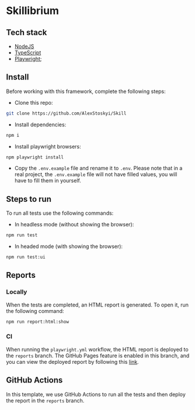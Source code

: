 # Skillibrium

## Tech stack

- [NodeJS](https://nodejs.org/)
- [TypeScript](https://www.typescriptlang.org/)
- [Playwright](https://playwright.dev/);

## Install

Before working with this framework, complete the following steps:

- Clone this repo:

```bash
git clone https://github.com/AlexStoskyi/Skill
```

- Install dependencies:

```bash
npm i
```

- Install playwright browsers:

```bash
npm playwright install
```

- Copy the `.env.example` file and rename it to `.env`. Please note that in a real project, the `.env.example` file will not have filled values, you will have to fill them in yourself.

## Steps to run

To run all tests use the following commands:

- In headless mode (without showing the browser):

```bash
npm run test
```

- In headed mode (with showing the browser):

```bash
npm run test:ui
```

## Reports

### Locally

When the tests are completed, an HTML report is generated. To open it, run the following command:

```bash
npm run report:html:show
```

### CI

When running the `playwright.yml` workflow, the HTML report is deployed to the `reports` branch. The GitHub Pages feature is enabled in this branch, and you can view the deployed report by following this [link](https://alexstoskyi.github.io/Skill/).

## GitHub Actions

In this template, we use GitHub Actions to run all the tests and then deploy the report in the `reports` branch.
